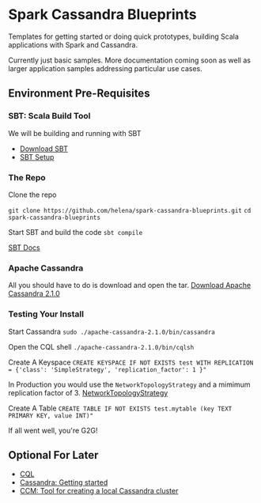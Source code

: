 # Spark Cassandra Blueprints

Templates for getting started or doing quick prototypes, building Scala applications with Spark and Cassandra.

Currently just basic samples. More documentation coming soon as well as larger application samples addressing particular use cases.

## Environment Pre-Requisites

### SBT: Scala Build Tool
We will be building and running with SBT

* [Download SBT](http://www.scala-sbt.org/download.html) 
* [SBT Setup](http://www.scala-sbt.org/0.13/tutorial/Manual-Installation.html) 

### The Repo

Clone the repo

```git clone https://github.com/helena/spark-cassandra-blueprints.git```
```cd spark-cassandra-blueprints```

Start SBT and build the code
```sbt compile```

[SBT Docs](http://www.scala-sbt.org/0.13/docs/index.html)

### Apache Cassandra

All you should have to do is download and open the tar.
[Download Apache Cassandra 2.1.0](http://cassandra.apache.org/download/)

### Testing Your Install

Start Cassandra ```sudo ./apache-cassandra-2.1.0/bin/cassandra```

Open the CQL shell ```./apache-cassandra-2.1.0/bin/cqlsh```

Create A Keyspace
```CREATE KEYSPACE IF NOT EXISTS test WITH REPLICATION = {'class': 'SimpleStrategy', 'replication_factor': 1 }"```


In Production you would use the `NetworkTopologyStrategy` and a mimimum replication factor of 3.
[NetworkTopologyStrategy](http://www.datastax.com/documentation/cassandra/2.0/cassandra/architecture/architectureDataDistributeReplication_c.html)

Create A Table
```CREATE TABLE IF NOT EXISTS test.mytable (key TEXT PRIMARY KEY, value INT)"```

If all went well, you're G2G!

## Optional For Later 
* [CQL](http://www.datastax.com/documentation/cql/3.1/cql/cql_reference/cqlsh.html)
* [Cassandra: Getting started](http://wiki.apache.org/cassandra/GettingStarted) 
* [CCM: Tool for creating a local Cassandra cluster](http://www.datastax.com/dev/blog/ccm-a-development-tool-for-creating-local-cassandra-clusters) 
